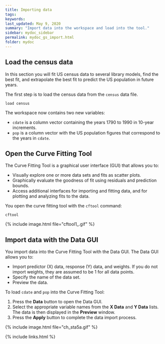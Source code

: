 ```yaml
---
title: Importing data
tags:
keywords:
last_updated: May 9, 2020
summary: "Import data into the workspace and load into the tool."
sidebar: mydoc_sidebar
permalink: mydoc_gs_import.html
folder: mydoc
---
```


## Load the census data
In this section you will fit US census data to several library models, find the best fit, and extrapolate the best fit to predict the US population in future years. 

The first step is to load the census data from the `census` data file.

~~~
load census
~~~

The workspace now contains two new variables:

* `cdate` is a column vector containing the years 1790 to 1990 in 10-year increments.
* `pop` is a column vector with the US population figures that correspond to the years in `cdate`.

## Open the Curve Fitting Tool
The Curve Fitting Tool is a graphical user interface (GUI) that allows you to:

* Visually explore one or more data sets and fits as scatter plots.
* Graphically evaluate the goodness of fit using residuals and prediction bounds.
* Access additional interfaces for importing and fitting data, and for plotting and analyzing fits to the data.

You open the curve fitting tool with the `cftool` command:

~~~
cftool
~~~

{% include image.html file="cftool1_.gif" %}

## Import data with the Data GUI
You import data into the Curve Fitting Tool with the Data GUI. The Data GUI allows you to:

* Import predictor (X) data, response (Y) data, and weights. If you do not import weights, they are assumed to be 1 for all data points.
* Specify the name of the data set.
* Preview the data.

To load `cdate` and `pop` into the Curve Fitting Tool:
1. Press the **Data** button to open the Data GUI.
2. Select the appropriate variable names from the **X Data** and **Y Data** lists. The data is then displayed in the **Preview** window. 
3. Press the **Apply** button to complete the data import process.

{% include image.html file="ch_sta5a.gif" %}

{% include links.html %}
